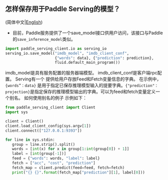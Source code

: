## 怎样保存用于Paddle Serving的模型？

(简体中文|[English](./SAVE.md))

- 目前，Paddle服务提供了一个save_model接口供用户访问，该接口与Paddle的`save_inference_model`类似。

``` python
import paddle_serving_client.io as serving_io
serving_io.save_model("imdb_model", "imdb_client_conf",
                      {"words": data}, {"prediction": prediction},
                      fluid.default_main_program())
```
imdb_model是具有服务配置的服务器端模型。 imdb_client_conf是客户端rpc配置。 Serving有一个 提供给用户存放Feed和Fetch变量信息的字典。 在示例中，`{words”：data}` 是用于指定已保存推理模型输入的提要字典。`{"prediction"：projection}`是指定保存的推理模型输出的字典。可以为feed和fetch变量定义一个别名。 如何使用别名的例子 示例如下：

 ``` python
 from paddle_serving_client import Client
import sys

client = Client()
client.load_client_config(sys.argv[1])
client.connect(["127.0.0.1:9393"])

for line in sys.stdin:
    group = line.strip().split()
    words = [int(x) for x in group[1:int(group[0]) + 1]]
    label = [int(group[-1])]
    feed = {"words": words, "label": label}
    fetch = ["acc", "cost", "prediction"]
    fetch_map = client.predict(feed=feed, fetch=fetch)
    print("{} {}".format(fetch_map["prediction"][1], label[0]))
 ```
